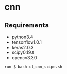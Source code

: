 # cnn
## Requirements
- python3.4
- tensorflow1.0.1
- keras2.0.3
- scipy0.19.0
- opencv3.3.0
```
run $ bash cl_cnn_scipe.sh
```
